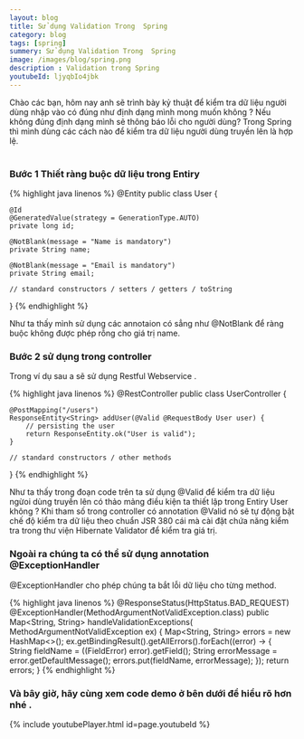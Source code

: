 ```yaml
---
layout: blog
title: Sử dụng Validation Trong  Spring
category: blog
tags: [spring]
summery: Sử dụng Validation Trong  Spring
image: /images/blog/spring.png
description : Validation trong Spring 
youtubeId: ljyqbIo4jbk
---
```


Chào các bạn, hôm nay anh sẽ trình bày kỷ thuật để kiểm tra dữ liệu người dùng nhập vào có đúng như định dạng mình mong muốn không ? Nếu
không đúng định dạng mình sẽ thông báo lỗi cho người dùng? Trong Spring thì mình dùng các cách nào để kiểm tra dữ liệu người dùng truyền
lên là hợp lệ.
<br><br>

### Bước 1 Thiết  ràng buộc dữ liệu trong Entiry

{% highlight java linenos %}
@Entity
public class User {
     
    @Id
    @GeneratedValue(strategy = GenerationType.AUTO)
    private long id;
     
    @NotBlank(message = "Name is mandatory")
    private String name;
     
    @NotBlank(message = "Email is mandatory")
    private String email;
     
    // standard constructors / setters / getters / toString
         
}
{% endhighlight %}

Như ta thấy mình sử dụng các annotaion có sẳng như @NotBlank để ràng buộc không được phép rỗng cho giá trị name.
<br>

### Bước 2 sử dụng trong controller
Trong ví dụ sau a sẽ sử dụng Restful Webservice .

{% highlight java linenos %}
@RestController
public class UserController {
 
    @PostMapping("/users")
    ResponseEntity<String> addUser(@Valid @RequestBody User user) {
        // persisting the user
        return ResponseEntity.ok("User is valid");
    }
     
    // standard constructors / other methods
     
}
{% endhighlight %}

Như ta thấy trong đoạn code trên ta sử dụng @Valid để kiểm tra dữ liệu ngừoi dùng truyền lên có thảo mảng điều kiện ta thiết lập trong Entiry User không ?
Khi tham số trong controller có annotation @Valid nó sẽ tự động bật chế độ kiểm tra dữ liệu theo chuẩn JSR 380 cái mà cài đặt chứa năng kiểm tra 
trong thư viện Hibernate Validator để kiểm tra giá trị.
<br>

### Ngoài ra chúng ta có thể sử dụng annotation @ExceptionHandler 

@ExceptionHandler cho phép chúng ta bắt lỗi dữ liệu cho từng method. 

{% highlight java linenos %} 
@ResponseStatus(HttpStatus.BAD_REQUEST)
@ExceptionHandler(MethodArgumentNotValidException.class)
public Map<String, String> handleValidationExceptions(
  MethodArgumentNotValidException ex) {
    Map<String, String> errors = new HashMap<>();
    ex.getBindingResult().getAllErrors().forEach((error) -> {
        String fieldName = ((FieldError) error).getField();
        String errorMessage = error.getDefaultMessage();
        errors.put(fieldName, errorMessage);
    });
    return errors;
}
{% endhighlight %}
<br>

### Và bây giờ, hãy cùng xem code demo ở bên dưới để hiểu rõ hơn nhé . 
{% include youtubePlayer.html id=page.youtubeId %}